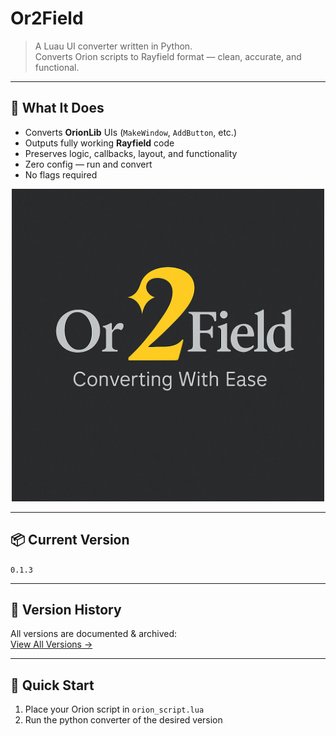 # Or2Field

> A Luau UI converter written in Python.  
> Converts Orion scripts to Rayfield format — clean, accurate, and functional.

---

## 🔁 What It Does

- Converts **OrionLib** UIs (`MakeWindow`, `AddButton`, etc.)  
- Outputs fully working **Rayfield** code  
- Preserves logic, callbacks, layout, and functionality  
- Zero config — run and convert  
- No flags required  

<p align="center">
  <img src="https://github.com/VanPotent/VanPotent/blob/b08471cc4c0bcad957ac6acba9fecc00c4dbc703/logo.png" alt="Preview" width="500"/>
</p>


---

## 📦 Current Version

`0.1.3`

---

## 📂 Version History

All versions are documented & archived:  
[View All Versions →](https://github.com/VanPotent/Ori2Field/tree/main/Versions)

---

## 🚀 Quick Start

1. Place your Orion script in `orion_script.lua`  
2. Run the python converter of the desired version
